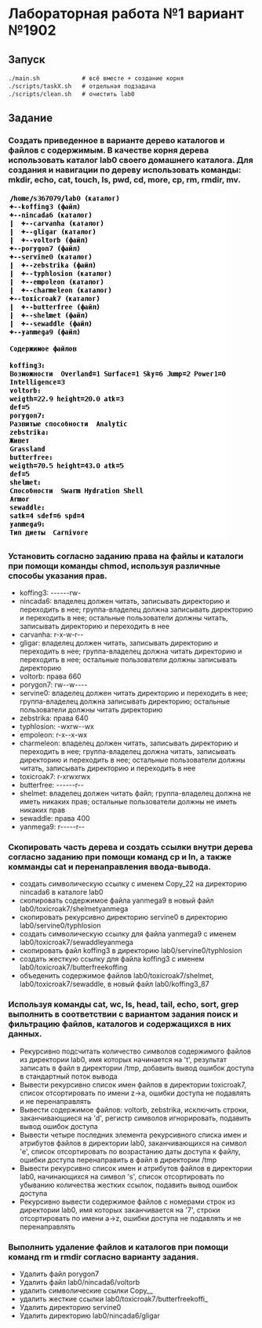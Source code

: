 # Лабораторная работа №1 вариант №1902

## Запуск

```
./main.sh            # всё вместе + создание корня
./scripts/taskX.sh   # отдельная подзадача
./scripts/clean.sh   # очистить lab0
```

## Задание

### Создать приведенное в варианте дерево каталогов и файлов с содержимым. В качестве корня дерева использовать каталог lab0 своего домашнего каталога. Для создания и навигации по дереву использовать команды: mkdir, echo, cat, touch, ls, pwd, cd, more, cp, rm, rmdir, mv.

![Task image](res/task1.png)

### Установить согласно заданию права на файлы и каталоги при помощи команды chmod, используя различные способы указания прав.

- koffing3: ------rw-
- nincada6: владелец должен читать, записывать директорию и переходить в нее; группа-владелец должна записывать директорию и переходить в нее; остальные пользователи должны читать, записывать директорию и переходить в нее
- carvanha: r-x-w-r--
- gligar: владелец должен читать, записывать директорию и переходить в нее; группа-владелец должна читать директорию и переходить в нее; остальные пользователи должны записывать директорию
- voltorb: права 660
- porygon7: rw--w----
- servine0: владелец должен читать директорию и переходить в нее; группа-владелец должна записывать директорию; остальные пользователи должны читать директорию
- zebstrika: права 640
- typhlosion: -wxrw--wx
- empoleon: r-x--x-wx
- charmeleon: владелец должен читать, записывать директорию и переходить в нее; группа-владелец должна читать, записывать директорию и переходить в нее; остальные пользователи должны читать, записывать директорию и переходить в нее
- toxicroak7: r-xrwxrwx
- butterfree: ------r--
- shelmet: владелец должен читать файл; группа-владелец должна не иметь никаких прав; остальные пользователи должны не иметь никаких прав
- sewaddle: права 400
- yanmega9: r-----r--

### Скопировать часть дерева и создать ссылки внутри дерева согласно заданию при помощи команд cp и ln, а также комманды cat и перенаправления ввода-вывода.

- создать символическую ссылку c именем Copy_22 на директорию nincada6 в каталоге lab0
- скопировать содержимое файла yanmega9 в новый файл lab0/toxicroak7/shelmetyanmega
- скопировать рекурсивно директорию servine0 в директорию lab0/servine0/typhlosion
- cоздать символическую ссылку для файла yanmega9 с именем lab0/toxicroak7/sewaddleyanmega
- скопировать файл koffing3 в директорию lab0/servine0/typhlosion
- cоздать жесткую ссылку для файла koffing3 с именем lab0/toxicroak7/butterfreekoffing
- объеденить содержимое файлов lab0/toxicroak7/shelmet, lab0/toxicroak7/sewaddle, в новый файл lab0/koffing3_87

### Используя команды cat, wc, ls, head, tail, echo, sort, grep выполнить в соответствии с вариантом задания поиск и фильтрацию файлов, каталогов и содержащихся в них данных.

- Рекурсивно подсчитать количество символов содержимого файлов из директории lab0, имя которых начинается на 't', результат записать в файл в директории /tmp, добавить вывод ошибок доступа в стандартный поток вывода
- Вывести рекурсивно список имен файлов в директории toxicroak7, список отсортировать по имени z->a, ошибки доступа не подавлять и не перенаправлять
- Вывести содержимое файлов: voltorb, zebstrika, исключить строки, заканчивающиеся на 'd', регистр символов игнорировать, подавить вывод ошибок доступа
- Вывести четыре последних элемента рекурсивного списка имен и атрибутов файлов в директории lab0, заканчивающихся на символ 'e', список отсортировать по возрастанию даты доступа к файлу, ошибки доступа перенаправить в файл в директории /tmp
- Вывести рекурсивно список имен и атрибутов файлов в директории lab0, начинающихся на символ 's', список отсортировать по убыванию количества жестких ссылок, подавить вывод ошибок доступа
- Рекурсивно вывести содержимое файлов с номерами строк из директории lab0, имя которых заканчивается на '7', строки отсортировать по имени a->z, ошибки доступа не подавлять и не перенаправлять

### Выполнить удаление файлов и каталогов при помощи команд rm и rmdir согласно варианту задания.

- Удалить файл porygon7
- Удалить файл lab0/nincada6/voltorb
- удалить символические ссылки Copy\_\_
- удалить жесткие ссылки lab0/toxicroak7/butterfreekoffi\_
- Удалить директорию servine0
- Удалить директорию lab0/nincada6/gligar
